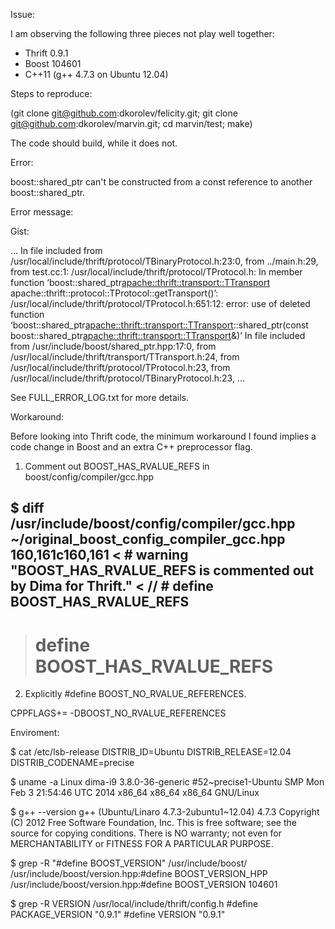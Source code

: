 Issue:

I am observing the following three pieces not play well together:
* Thrift 0.9.1
* Boost 104601
* C++11 (g++ 4.7.3 on Ubuntu 12.04)

Steps to reproduce:

(git clone git@github.com:dkorolev/felicity.git; git clone git@github.com:dkorolev/marvin.git; cd marvin/test; make)

The code should build, while it does not.

Error:

boost::shared_ptr<T> can't be constructed from a const reference to another boost::shared_ptr<T>.

Error message:

Gist:

...
In file included from /usr/local/include/thrift/protocol/TBinaryProtocol.h:23:0,
                 from ../main.h:29,
                 from test.cc:1:
/usr/local/include/thrift/protocol/TProtocol.h: In member function ‘boost::shared_ptr<apache::thrift::transport::TTransport> apache::thrift::protocol::TProtocol::getTransport()’:
/usr/local/include/thrift/protocol/TProtocol.h:651:12: error: use of deleted function ‘boost::shared_ptr<apache::thrift::transport::TTransport>::shared_ptr(const boost::shared_ptr<apache::thrift::transport::TTransport>&)’
In file included from /usr/include/boost/shared_ptr.hpp:17:0,
                 from /usr/local/include/thrift/transport/TTransport.h:24,
                 from /usr/local/include/thrift/protocol/TProtocol.h:23,
                 from /usr/local/include/thrift/protocol/TBinaryProtocol.h:23,
...

See FULL_ERROR_LOG.txt for more details.

Workaround:

Before looking into Thrift code, the minimum workaround I found implies a code change in Boost and an extra C++ preprocessor flag.

1) Comment out BOOST_HAS_RVALUE_REFS in boost/config/compiler/gcc.hpp

$ diff /usr/include/boost/config/compiler/gcc.hpp ~/original_boost_config_compiler_gcc.hpp
160,161c160,161
< #  warning "BOOST_HAS_RVALUE_REFS is commented out by Dima for Thrift."
< // #  define BOOST_HAS_RVALUE_REFS
---
> #  define BOOST_HAS_RVALUE_REFS

2) Explicitly #define BOOST_NO_RVALUE_REFERENCES.

CPPFLAGS+= -DBOOST_NO_RVALUE_REFERENCES

Enviroment:

$ cat /etc/lsb-release 
DISTRIB_ID=Ubuntu
DISTRIB_RELEASE=12.04
DISTRIB_CODENAME=precise

$ uname -a
Linux dima-i9 3.8.0-36-generic #52~precise1-Ubuntu SMP Mon Feb 3 21:54:46 UTC 2014 x86_64 x86_64 x86_64 GNU/Linux

$ g++ --version
g++ (Ubuntu/Linaro 4.7.3-2ubuntu1~12.04) 4.7.3
Copyright (C) 2012 Free Software Foundation, Inc.
This is free software; see the source for copying conditions.  There is NO
warranty; not even for MERCHANTABILITY or FITNESS FOR A PARTICULAR PURPOSE.

$ grep -R "#define BOOST_VERSION" /usr/include/boost/
/usr/include/boost/version.hpp:#define BOOST_VERSION_HPP
/usr/include/boost/version.hpp:#define BOOST_VERSION 104601

$ grep -R VERSION  /usr/local/include/thrift/config.h
#define PACKAGE_VERSION "0.9.1"
#define VERSION "0.9.1"
